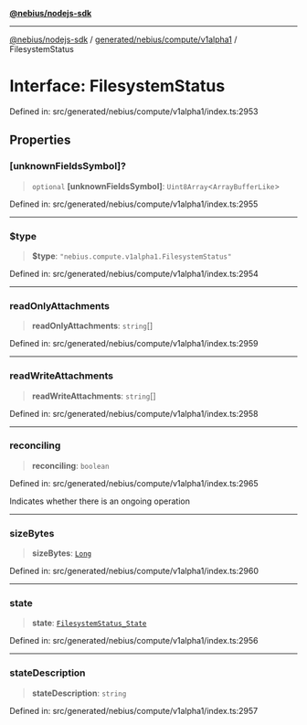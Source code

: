 [**@nebius/nodejs-sdk**](../../../../../README.md)

---

[@nebius/nodejs-sdk](../../../../../README.md) / [generated/nebius/compute/v1alpha1](../README.md) / FilesystemStatus

# Interface: FilesystemStatus

Defined in: src/generated/nebius/compute/v1alpha1/index.ts:2953

## Properties

### \[unknownFieldsSymbol\]?

> `optional` **\[unknownFieldsSymbol\]**: `Uint8Array`\<`ArrayBufferLike`\>

Defined in: src/generated/nebius/compute/v1alpha1/index.ts:2955

---

### $type

> **$type**: `"nebius.compute.v1alpha1.FilesystemStatus"`

Defined in: src/generated/nebius/compute/v1alpha1/index.ts:2954

---

### readOnlyAttachments

> **readOnlyAttachments**: `string`[]

Defined in: src/generated/nebius/compute/v1alpha1/index.ts:2959

---

### readWriteAttachments

> **readWriteAttachments**: `string`[]

Defined in: src/generated/nebius/compute/v1alpha1/index.ts:2958

---

### reconciling

> **reconciling**: `boolean`

Defined in: src/generated/nebius/compute/v1alpha1/index.ts:2965

Indicates whether there is an ongoing operation

---

### sizeBytes

> **sizeBytes**: [`Long`](../../../../../runtime/protos/core/classes/Long.md)

Defined in: src/generated/nebius/compute/v1alpha1/index.ts:2960

---

### state

> **state**: [`FilesystemStatus_State`](../type-aliases/FilesystemStatus_State.md)

Defined in: src/generated/nebius/compute/v1alpha1/index.ts:2956

---

### stateDescription

> **stateDescription**: `string`

Defined in: src/generated/nebius/compute/v1alpha1/index.ts:2957
